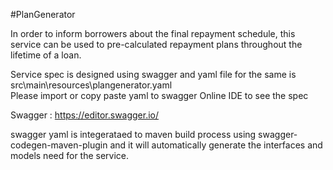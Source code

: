 #PlanGenerator

In order to inform borrowers about the final repayment schedule, 
this service can be used to pre-calculated repayment plans throughout the lifetime of a loan.   

Service spec is designed using swagger and yaml file for the same is  src\main\resources\plangenerator.yaml  
Please import or copy paste yaml to swagger Online IDE to see the spec  

Swagger : https://editor.swagger.io/    

swagger yaml is integerataed to maven build process using swagger-codegen-maven-plugin and it will automatically generate the interfaces and models need for the service.  




